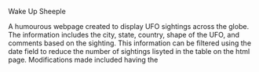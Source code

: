 Wake Up Sheeple

A humourous webpage created to display UFO sightings across the globe.  The information includes the city, state, country, shape of the UFO, and comments based on the sighting.  This information can be filtered using the date field to reduce the number of sightings lisyted in the table on the html page.   Modifications made included having the  
